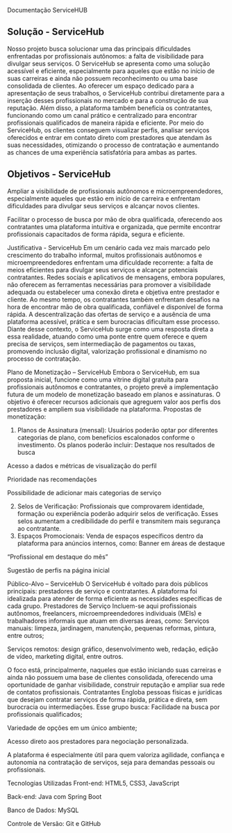 Documentação ServiceHUB

**Solução - ServiceHub**
---
Nosso projeto busca solucionar uma das principais dificuldades enfrentadas por profissionais autônomos: a falta de visibilidade para divulgar seus serviços. O ServiceHub se apresenta como uma solução acessível e eficiente, especialmente para aqueles que estão no início de suas carreiras e ainda não possuem reconhecimento ou uma base consolidada de clientes. Ao oferecer um espaço dedicado para a apresentação de seus trabalhos, o ServiceHub contribui diretamente para a inserção desses profissionais no mercado e para a construção de sua reputação.
Além disso, a plataforma também beneficia os contratantes, funcionando como um canal prático e centralizado para encontrar profissionais qualificados de maneira rápida e eficiente. Por meio do ServiceHub, os clientes conseguem visualizar perfis, analisar serviços oferecidos e entrar em contato direto com prestadores que atendam às suas necessidades, otimizando o processo de contratação e aumentando as chances de uma experiência satisfatória para ambas as partes.


**Objetivos - ServiceHub**
---
Ampliar a visibilidade de profissionais autônomos e microempreendedores, especialmente aqueles que estão em início de carreira e enfrentam dificuldades para divulgar seus serviços e alcançar novos clientes.


Facilitar o processo de busca por mão de obra qualificada, oferecendo aos contratantes uma plataforma intuitiva e organizada, que permite encontrar profissionais capacitados de forma rápida, segura e eficiente.

Justificativa - ServiceHub
Em um cenário cada vez mais marcado pelo crescimento do trabalho informal, muitos profissionais autônomos e microempreendedores enfrentam uma dificuldade recorrente: a falta de meios eficientes para divulgar seus serviços e alcançar potenciais contratantes. Redes sociais e aplicativos de mensagens, embora populares, não oferecem as ferramentas necessárias para promover a visibilidade adequada ou estabelecer uma conexão direta e objetiva entre prestador e cliente.
Ao mesmo tempo, os contratantes também enfrentam desafios na hora de encontrar mão de obra qualificada, confiável e disponível de forma rápida. A descentralização das ofertas de serviço e a ausência de uma plataforma acessível, prática e sem burocracias dificultam esse processo.
Diante desse contexto, o ServiceHub surge como uma resposta direta a essa realidade, atuando como uma ponte entre quem oferece e quem precisa de serviços, sem intermediação de pagamentos ou taxas, promovendo inclusão digital, valorização profissional e dinamismo no processo de contratação.

Plano de Monetização – ServiceHub
Embora o ServiceHub, em sua proposta inicial, funcione como uma vitrine digital gratuita para profissionais autônomos e contratantes, o projeto prevê a implementação futura de um modelo de monetização baseado em planos e assinaturas. O objetivo é oferecer recursos adicionais que agreguem valor aos perfis dos prestadores e ampliem sua visibilidade na plataforma.
Propostas de monetização:
1. Planos de Assinatura (mensal):
 Usuários poderão optar por diferentes categorias de plano, com benefícios escalonados conforme o investimento. Os planos poderão incluir:
Destaque nos resultados de busca


Acesso a dados e métricas de visualização do perfil


Prioridade nas recomendações


Possibilidade de adicionar mais categorias de serviço


2. Selos de Verificação:
 Profissionais que comprovarem identidade, formação ou experiência poderão adquirir selos de verificação. Esses selos aumentam a credibilidade do perfil e transmitem mais segurança ao contratante.
3. Espaços Promocionais:
 Venda de espaços específicos dentro da plataforma para anúncios internos, como:
Banner em áreas de destaque


“Profissional em destaque do mês”


Sugestão de perfis na página inicial


 Público-Alvo – ServiceHub
O ServiceHub é voltado para dois públicos principais: prestadores de serviço e contratantes. A plataforma foi idealizada para atender de forma eficiente as necessidades específicas de cada grupo.
 Prestadores de Serviço
Incluem-se aqui profissionais autônomos, freelancers, microempreendedores individuais (MEIs) e trabalhadores informais que atuam em diversas áreas, como:
Serviços manuais: limpeza, jardinagem, manutenção, pequenas reformas, pintura, entre outros;


Serviços remotos: design gráfico, desenvolvimento web, redação, edição de vídeo, marketing digital, entre outros.


O foco está, principalmente, naqueles que estão iniciando suas carreiras e ainda não possuem uma base de clientes consolidada, oferecendo uma oportunidade de ganhar visibilidade, construir reputação e ampliar sua rede de contatos profissionais.
Contratantes
Engloba pessoas físicas e jurídicas que desejam contratar serviços de forma rápida, prática e direta, sem burocracia ou intermediações. Esse grupo busca:
Facilidade na busca por profissionais qualificados;


Variedade de opções em um único ambiente;


Acesso direto aos prestadores para negociação personalizada.


A plataforma é especialmente útil para quem valoriza agilidade, confiança e autonomia na contratação de serviços, seja para demandas pessoais ou profissionais.

Tecnologias Utilizadas
Front-end: HTML5, CSS3, JavaScript


Back-end: Java com Spring Boot


Banco de Dados: MySQL


Controle de Versão: Git e GitHub


